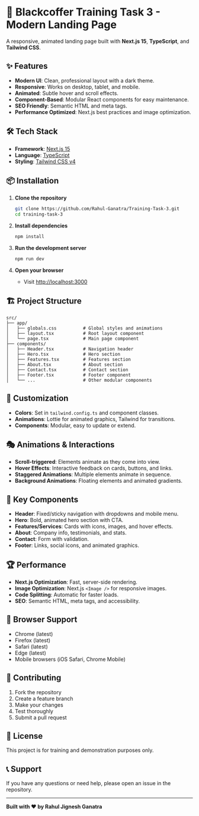 # 🚀 Blackcoffer Training Task 3 - Modern Landing Page

A responsive, animated landing page built with **Next.js 15**, **TypeScript**, and **Tailwind CSS**.

## ✨ Features

- **Modern UI**: Clean, professional layout with a dark theme.
- **Responsive**: Works on desktop, tablet, and mobile.
- **Animated**: Subtle hover and scroll effects.
- **Component-Based**: Modular React components for easy maintenance.
- **SEO Friendly**: Semantic HTML and meta tags.
- **Performance Optimized**: Next.js best practices and image optimization.

## 🛠️ Tech Stack

- **Framework**: [Next.js 15](https://nextjs.org/)
- **Language**: [TypeScript](https://www.typescriptlang.org/)
- **Styling**: [Tailwind CSS v4](https://tailwindcss.com/)

## 📦 Installation

1. **Clone the repository**
   ```bash
   git clone https://github.com/Rahul-Ganatra/Training-Task-3.git
   cd training-task-3
   ```

2. **Install dependencies**
   ```bash
   npm install
   ```

3. **Run the development server**
   ```bash
   npm run dev
   ```

4. **Open your browser**
   - Visit [http://localhost:3000](http://localhost:3000)

## 🏗️ Project Structure

```
src/
├── app/
│   ├── globals.css          # Global styles and animations
│   ├── layout.tsx           # Root layout component
│   └── page.tsx             # Main page component
├── components/
│   ├── Header.tsx           # Navigation header
│   ├── Hero.tsx             # Hero section
│   ├── Features.tsx         # Features section
│   ├── About.tsx            # About section
│   ├── Contact.tsx          # Contact section
│   ├── Footer.tsx           # Footer component
│   └── ...                  # Other modular components
```

## 🎨 Customization

- **Colors**: Set in `tailwind.config.ts` and component classes.
- **Animations**: Lottie for animated graphics, Tailwind for transitions.
- **Components**: Modular, easy to update or extend.

## 🎭 Animations & Interactions

- **Scroll-triggered**: Elements animate as they come into view.
- **Hover Effects**: Interactive feedback on cards, buttons, and links.
- **Staggered Animations**: Multiple elements animate in sequence.
- **Background Animations**: Floating elements and animated gradients.

## 🧩 Key Components

- **Header**: Fixed/sticky navigation with dropdowns and mobile menu.
- **Hero**: Bold, animated hero section with CTA.
- **Features/Services**: Cards with icons, images, and hover effects.
- **About**: Company info, testimonials, and stats.
- **Contact**: Form with validation.
- **Footer**: Links, social icons, and animated graphics.

## 🏆 Performance

- **Next.js Optimization**: Fast, server-side rendering.
- **Image Optimization**: Next.js `<Image />` for responsive images.
- **Code Splitting**: Automatic for faster loads.
- **SEO**: Semantic HTML, meta tags, and accessibility.

## 📱 Browser Support

- Chrome (latest)
- Firefox (latest)
- Safari (latest)
- Edge (latest)
- Mobile browsers (iOS Safari, Chrome Mobile)

## 🤝 Contributing

1. Fork the repository
2. Create a feature branch
3. Make your changes
4. Test thoroughly
5. Submit a pull request

## 📄 License

This project is for training and demonstration purposes only.

## 📞 Support

If you have any questions or need help, please open an issue in the repository.

---

**Built with ❤️ by Rahul Jignesh Ganatra**

